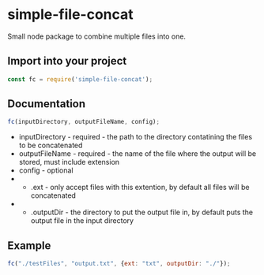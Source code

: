 # simple-file-concat
Small node package to combine multiple files into one.

## Import into your project
```js
const fc = require('simple-file-concat');
```

## Documentation
```js
fc(inputDirectory, outputFileName, config);
```

* inputDirectory - required - the path to the directory contatining the files to be concatenated
* outputFileName - required - the name of the file where the output will be stored, must include extension
* config - optional
* * .ext - only accept files with this extention, by default all files will be concatenated
* * .outputDir - the directory to put the output file in, by default puts the output file in the input directory

## Example
```js
fc("./testFiles", "output.txt", {ext: "txt", outputDir: "./"});
```
